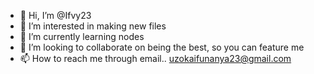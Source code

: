 - 👋 Hi, I’m @Ifvy23
- 👀 I’m interested in making new files 
- 🌱 I’m currently learning nodes
- 💞️ I’m looking to collaborate on being the best, so you can feature me 
- 📫 How to reach me through email.. uzokaifunanya23@gmail.com 

<!---
Ifvy23/Ifvy23 is a ✨ special ✨ repository because its `README.md` (this file) appears on your GitHub profile.
You can click the Preview link to take a look at your changes.
--->
